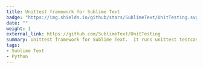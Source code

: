 ```yaml
---
title: Unittest framework for Sublime Text
badge: "https://img.shields.io/github/stars/SublimeText/UnitTesting.svg?style=social&label=Star"
date: ""
weight: 1
external_link: https://github.com/SublimeText/UnitTesting
summary: Unittest framework for Sublime Text.  It runs unittest testcases on local machines and CI services such as GitHub and Circle CI.
tags:
- Sublime Text
- Python
---
```


